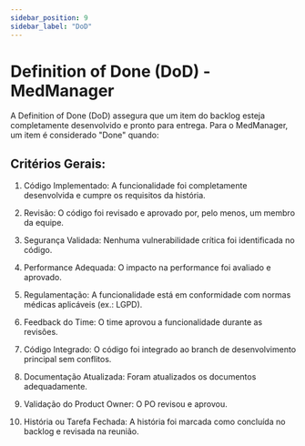 ```yaml
---
sidebar_position: 9
sidebar_label: "DoD"
---
```


# Definition of Done (DoD) - MedManager

A Definition of Done (DoD) assegura que um item do backlog esteja completamente desenvolvido e pronto para entrega. Para o MedManager, um item é considerado "Done" quando:

## Critérios Gerais:

1. Código Implementado: A funcionalidade foi completamente desenvolvida e cumpre os requisitos da história.

2. Revisão: O código foi revisado e aprovado por, pelo menos, um membro da equipe.

3. Segurança Validada: Nenhuma vulnerabilidade crítica foi identificada no código.

4. Performance Adequada: O impacto na performance foi avaliado e aprovado.

5. Regulamentação: A funcionalidade está em conformidade com normas médicas aplicáveis (ex.: LGPD).

6. Feedback do Time: O time aprovou a funcionalidade durante as revisões.

7. Código Integrado: O código foi integrado ao branch de desenvolvimento principal sem conflitos.

8. Documentação Atualizada: Foram atualizados os documentos adequadamente.

9. Validação do Product Owner: O PO revisou e aprovou.

10. História ou Tarefa Fechada: A história foi marcada como concluída no backlog e revisada na reunião.


